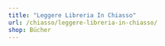 ```yaml
---
title: "Leggere Libreria In Chiasso"
url: /chiasso/leggere-libreria-in-chiasso/
shop: Bücher
---
```

